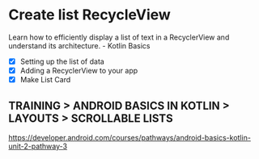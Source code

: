 # Create list RecycleView
Learn how to efficiently display a list of text in a RecyclerView and understand its architecture. - Kotlin Basics

- [x] Setting up the list of data
- [x] Adding a RecyclerView to your app
- [x] Make List Card

## TRAINING > ANDROID BASICS IN KOTLIN > LAYOUTS > SCROLLABLE LISTS
https://developer.android.com/courses/pathways/android-basics-kotlin-unit-2-pathway-3
